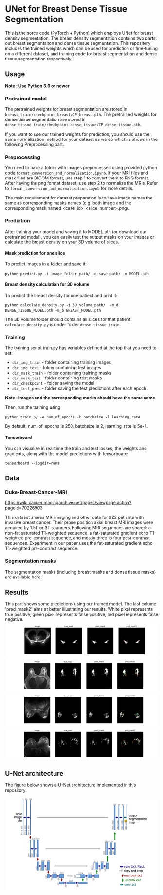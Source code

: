 # UNet for Breast Dense Tissue Segmentation

This is the sorce code (PyTorch + Python) which employs UNet for breast density segmentation.
The breast density segmentation contains two parts: out breast segmentaiton and dense tissue segmentation.
This repository includes the trained weights which can be used for prediction or fine-tuning on a different dataset, and training code for breast segmentation and dense tissue segmentation respectively.

## Usage
**Note : Use Python 3.6 or newer**
### Pretrained model
The pretrained weights for breast segmentation are stored in `breast_train/checkpoint_breast/CP_breast.pth`.
The pretrained weights for dense tissue segmentation are stored in `dense_tissue_train/checkpoint_dense_tissue/CP_dense_tissue.pth`.

If you want to use our trained weights for prediction, you should use the same normalization method for your dataset as we do which is shown in the following Preprocessing part. 

### Preprocessing
You need to have a folder with images preprocessed using provided python code `format_conversion_and_normalization.ipynb`. 
If your MRI files and mask files are DICOM format, use step 1 to convert them to PNG format.
After having the png format dataset, use step 2 to normalize the MRIs. 
Refer to `format_conversion_and_normalization.ipynb` for more details. 

The main requirement for dataset preparation is to have image names the same as corresponding masks names (e.g. both image and the corresponding mask named <case_id>_<slice_number>.png).

### Prediction
After training your model and saving it to MODEL.pth (or download our pretrained model), you can easily test the output masks on your images or calculate the breast density on your 3D volume of slices.

#### Mask prediction for one slice
To predict images in a folder and save it:

`python predict.py -i image_folder_path/ -o save_path/ -m MODEL.pth`

#### Breast density calculation for 3D volume
To predict the breast density for one patient and print it:

`python calculate_density.py -i 3D_volume_path/  -m_d DENSE_TISSUE_MODEL.pth -m_b BREAST_MODEL.pth`

The 3D volume folder should contains all slices for that patient.
`calculate_density.py` is under folder `dense_tissue_train`.


### Training
The training script train.py has variables defined at the top that you need to set:

- `dir_img_train` - folder containing training images
- `dir_img_test` - folder containing test images
- `dir_mask_train` - folder containing training masks
- `dir_mask_test` - folder containing test masks
- `dir_checkpoint` - folder saving the model
- `dir_test_pred` - folder saving the test predictions after each epoch

**Note : images and the corresponding masks should have the same name**

Then, run the training using:

`python train.py -e num_of_epochs -b batchsize -l learning_rate`

By default, num_of_epochs is 250, batchsize is 2, learning_rate is 5e-4.

#### Tensorboard
You can visualize in real time the train and test losses, the weights and gradients, along with the model predictions with tensorboard:

`tensorboard --logdir=runs`

## Data
### Duke-Breast-Cancer-MRI
https://wiki.cancerimagingarchive.net/pages/viewpage.action?pageId=70226903

This dataset shares MRI imaging and other data for 922 patients with invasive breast cancer. Their prone position axial breast MRI images were acquired by 1.5T or 3T scanners. Following MRI sequences are shared: a non-fat saturated T1-weighted sequence, a fat-saturated gradient echo T1-weighted pre-contrast sequence, and mostly three to four post-contrast sequences. Experiment in our paper uses the fat-saturated gradient echo T1-weighted pre-contrast sequence.

### Segmentation masks
The segmentation masks (including breast masks and dense tissue masks) are available here:

## Results
This part shows some predictions using our trained model. The last colume 'pred_mask2' aims at better illustrating our results. White pixel represents true positive, green pixel represents false positive, red pixel represents false negative.
![dense_1](result_dense_1.png)
![dense_2](result_dense_2.png)
![dense_3](result_dense_3.png)
![dense_4](result_dense_4.png)

## U-Net architecture

The figure below shows a U-Net architecture implemented in this repository.

![unet](UNet.png)
